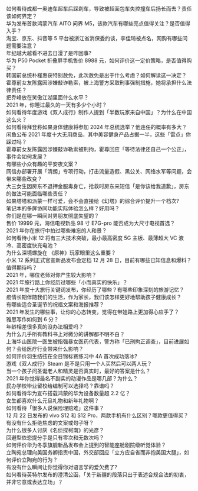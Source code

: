 如何看待成都一奥迪车超车后踩刹车，导致被超面包车失控撞车后扬长而去？责任该如何界定？  
华为发布首款鸿蒙汽车 AITO 问界 M5，该款汽车有哪些亮点值得关注？是否值得入手？  
淘宝、京东、抖音等 5 平台被浙江省消保委约谈，李佳琦被点名，网购有哪些问题需要注意？  
年纪越大越看不进去日漫了是咋回事?  
华为 P50 Pocket 折叠屏手机售价 8988 元，如何评价这一定价策略，是否值得购买？  
韩国前总统朴槿惠获特别赦免，此次赦免是出于什么考虑？如何解读这一决定？  
霍尊前女友陈露因涉嫌敲诈勒索，被上海警方采取刑事强制措施，她将承担什么法律责任？  
把乔峰放在笑傲江湖里面什么水平？  
2021 年，你睡过最久的一天有多少个小时？  
如何看待年度游戏《双人成行》制作人提到「半数玩家来自中国」？为什么在中国这么火？  
如何看待拜登称如果身体健康将参加 2024 年总统选举？他连任的概率有多大？  
闲鱼公布 2021 年度十大无用商品，其中美容健身产品占据一半，这些「雷点」你踩过吗？  
霍尊前女友陈露因涉嫌敲诈勒索被刑拘，霍尊回应「等待法律还自己一个公正」，事件会如何发展？  
有哪些小众有趣的平安夜文案？  
网信办部署开展「清朗」专项行动，打击流量造假、黑公关、网络水军等问题，会带来哪些改变？  
大三女生因房东不退押金服毒身亡，抢救时房东来短信「是你该给我道歉」，房东的做法可能面临哪些责任？  
如果塔塔和派蒙一样可爱，会不会直接给《幻塔》的综合评价提升一个档次?  
笔记本的多屏协同功能实际体验怎么样？好用吗？  
你们是在哪一瞬间对男朋友彻底失望的？  
售价 19999 元，海信电视新品 98 寸 E7G-pro 能否成为大尺寸电视首选？  
2021 年你在旅行中拍过哪些难忘的人和景？  
如何看待小米 12 将有三大技术突破，最小最高密度 5G 主板、最薄超大 VC 液冷、高密度快充电池？  
为什么深境螺旋在 《原神》玩家眼里这么重要？  
小米 12 系列正式官宣新品发布会定档 12 月 28 日，目前有哪些已知信息和爆料？值得期待吗？  
2021 年，哪位老师对你产生较大影响？  
2021 年旅行路上你经历过哪些「小而真实的快乐」？  
2021 年度十大旅行关键词发布，你经历了哪些？有哪些印象深刻的旅游记忆？  
疫情长期伴随我们的生活，作为家长，我们该怎样更好地帮助孩子健康成长？  
有哪些适合圣诞节的祝福文案和海报推荐？  
2021 年发生的哪些事，让你的心态转变，觉得在带娃路上更加得心应手了？  
雅思写作如何到 6 分？  
年龄相差很多真的没办法相爱吗？  
为什么几乎所有教科书上对微分的讲解都不明不白？  
上海华山医院一医生被指强暴女医药代表，警方称「已刑拘正调查」，目前进展如何？会给医疗行业带来什么影响？  
如何评价羽生结弦在全日锦标赛练习中 4A 首次成功落冰?  
游戏《双人成行》Steam 是不是只用一个人买然后可以两人玩？  
当一个孩子问圣诞老人和精灵是否真实时，最好的答案是什么？  
2021 年你觉得最名不副实的动漫作品是哪几部？为什么？  
民办学校毕业留校给编制可以选择吗？靠谱吗？  
如何看待华为宣布搭载鸿蒙的华为设备数量超 2.2 亿？  
女生都喜欢什么元旦礼物和新年礼物啊？  
如何看待「很多人说保险理赔难」这件事？  
12 月 22 日发布的 vivo S12 和 S12 Pro，两款手机有什么区别？哪款更值得买？  
有没有什么拒绝焦虑的文案或句子呀？  
为什么很多人讨厌《名侦探柯南》的光彦？  
回避型依恋提分手是只有零次和无数次吗？  
如何评价华为冬季旗舰新品发布会上提到的智能座舱剧院级听觉体验？  
立陶宛总理向美国务卿指责中国，外交部回应「立方应自省而非抱美国大腿」，如何评价立陶宛的行为？  
有没有什么瞬间让你觉得你对语言学的爱欠费了?  
如何看待英特尔发布的澄清公函，「关于新疆的段落只出于表述合规合法的初衷，并非它意或表达立场」？  
